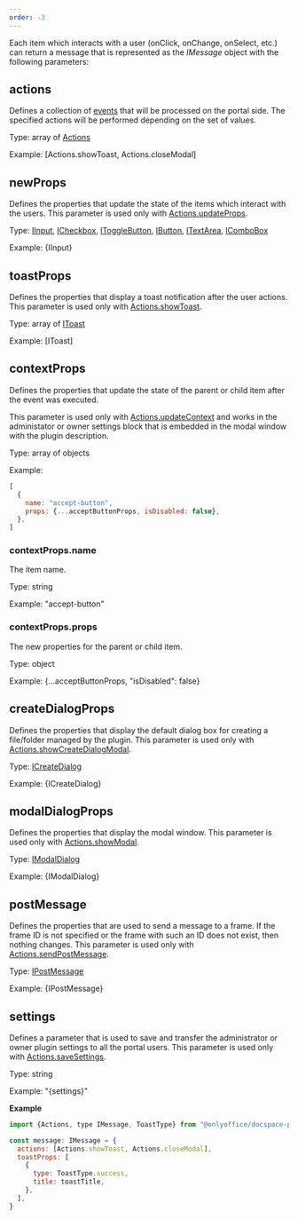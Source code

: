```yaml
---
order: -3
---
```


Each item which interacts with a user (onClick, onChange, onSelect, etc.) can return a message that is represented as the *IMessage* object with the following parameters:

## actions

Defines a collection of [events](../Events/index.md) that will be processed on the portal side. The specified actions will be performed depending on the set of values.

Type: array of [Actions](https://github.com/ONLYOFFICE/docspace-plugin-sdk/blob/master/src/enums/Actions.ts)

Example: \[Actions.showToast, Actions.closeModal]

## newProps

Defines the properties that update the state of the items which interact with the users. This parameter is used only with [Actions.updateProps](../Events/index.md#updateprops).

Type: [IInput](../Plugin%20Components/Input/index.md), [ICheckbox](../Plugin%20Components/Checkbox/index.md), [IToggleButton](../Plugin%20Components/ToggleButton/index.md), [IButton](../Plugin%20Components/Button/index.md), [ITextArea](../Plugin%20Components/TextArea/index.md), [IComboBox](../Plugin%20Components/ComboBox/index.md)

Example: {IInput}

## toastProps

Defines the properties that display a toast notification after the user actions. This parameter is used only with [Actions.showToast](../Events/index.md#showtoast).

Type: array of [IToast](../Plugin%20Components/Toast/index.md)

Example: \[IToast]

## contextProps

Defines the properties that update the state of the parent or child item after the event was executed.

This parameter is used only with [Actions.updateContext](../Events/index.md#updatecontext) and works in the administator or owner settings block that is embedded in the modal window with the plugin description.

Type: array of objects

Example:

``` js
[
  {
    name: "accept-button",
    props: {...acceptButtonProps, isDisabled: false},
  },
]
```

### contextProps.name

The item name.

Type: string

Example: "accept-button"

### contextProps.props

The new properties for the parent or child item.

Type: object

Example: {...acceptButtonProps, "isDisabled": false}

## createDialogProps

Defines the properties that display the default dialog box for creating a file/folder managed by the plugin. This parameter is used only with [Actions.showCreateDialogModal](../Events/index.md#showcreatedialogmodal).

Type: [ICreateDialog](../Plugin%20Components/CreateDialog/index.md)

Example: {ICreateDialog}

## modalDialogProps

Defines the properties that display the modal window. This parameter is used only with [Actions.showModal](../Events/index.md#showmodal).

Type: [IModalDialog](../Plugin%20Components/ModalDialog/index.md)

Example: {IModalDialog}

## postMessage

Defines the properties that are used to send a message to a frame. If the frame ID is not specified or the frame with such an ID does not exist, then nothing changes. This parameter is used only with [Actions.sendPostMessage](../Events/index.md#sendpostmessage).

Type: [IPostMessage](https://github.com/ONLYOFFICE/docspace-plugin-sdk/blob/master/src/interfaces/utils/index.ts)

Example: {IPostMessage}

## settings

Defines a parameter that is used to save and transfer the administrator or owner plugin settings to all the portal users. This parameter is used only with [Actions.saveSettings](../Events/index.md#savesettings).

Type: string

Example: "{settings}"

**Example**

``` javascript
import {Actions, type IMessage, ToastType} from "@onlyoffice/docspace-plugin-sdk"

const message: IMessage = {
  actions: [Actions.showToast, Actions.closeModal],
  toastProps: [
    {
      type: ToastType.success,
      title: toastTitle,
    },
  ],
}
```
